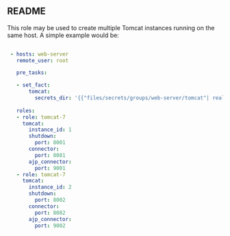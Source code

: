 README
------


This role may be used to create multiple Tomcat instances running on the same host.
A simple example would be:

```yaml
 
 - hosts: web-server
   remote_user: root

   pre_tasks:

   - set_fact:
       tomcat:
         secrets_dir: '{{"files/secrets/groups/web-server/tomcat"| realpath}}'
   
   roles:
   - role: tomcat-7
     tomcat:
       instance_id: 1
       shutdown:
         port: 8001 
       connector: 
         port: 8081
       ajp_connector:
         port: 9001
   - role: tomcat-7
     tomcat:
       instance_id: 2
       shutdown:
         port: 8002 
       connector: 
         port: 8082
       ajp_connector:
         port: 9002


```
